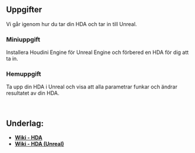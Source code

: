 ## Uppgifter

Vi går igenom hur du tar din HDA och tar in till Unreal.

### Miniuppgift

Installera Houdini Engine för Unreal Engine och förbered en HDA för dig att ta in.

### Hemuppgift

Ta upp din HDA i Unreal och visa att alla parametrar funkar och ändrar resultatet av din HDA.



&nbsp;

## Underlag:
- [**Wiki - HDA**](https://github.com/Studio-Konkret/Technical-Direction/wiki/HDA-(Houdini-Digital-Asset))
- [**Wiki - HDA (Unreal)**](https://github.com/Studio-Konkret/Technical-Direction/wiki/HDA-(Unreal-Engine))

